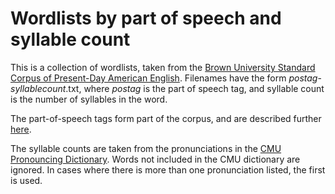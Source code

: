 # Wordlists by part of speech and syllable count

This is a collection of wordlists, taken from the [Brown University Standard
Corpus of Present-Day American English][brown]. Filenames have the form
*postag*-*syllablecount*.txt, where *postag* is the part of speech tag, and
syllable count is the number of syllables in the word.

The part-of-speech tags form part of the corpus, and are described further
[here][postags].

The syllable counts are taken from the pronunciations in the [CMU Pronouncing
Dictionary][cmudict]. Words not included in the CMU dictionary are ignored. In
cases where there is more than one pronunciation listed, the first is used.

[cmudict]: http://www.speech.cs.cmu.edu/cgi-bin/cmudict
[brown]: http://www.helsinki.fi/varieng/CoRD/corpora/BROWN/
[postags]: https://en.wikipedia.org/wiki/Brown_Corpus#Part-of-speech_tags_used
